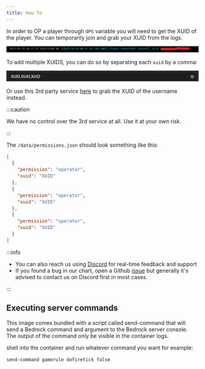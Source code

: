 ```yaml
---
title: How To
---
```


In order to OP a player through `OPS` variable you will need to get the XUID of the player. You can temporarily join and grab your XUID from the logs.

![console](./imgs/console.png)

To add multiple XUIDS, you can do so by separating each `xuid` by a comma:

![xuids](./imgs/xuids.png)

Or use this 3rd party service [here](https://www.cxkes.me/xbox/xuid) to grab the XUID of the username instead.

:::caution

We have no control over the 3rd service at all. Use it at your own risk.

:::

The `/data/permissions.json` should look something like this:

```json
[
  {
    "permission": "operator",
    "xuid": "XUID"
  },
  {
    "permission": "operator",
    "xuid": "XUID"
  },
  {
    "permission": "operator",
    "xuid": "XUID"
  }
]
```

:::info

- You can also reach us using [Discord](/s/discord) for real-time feedback and support
- If you found a bug in our chart, open a Github [issue](https://github.com/truecharts/apps/issues/new/choose) but generally it's advised to contact us on Discord first in most cases.

:::

## Executing server commands

This image comes bundled with a script called send-command that will send a Bedrock command and argument to the Bedrock server console. The output of the command only be visible in the container logs.

shell into the container and run whatever command you want for example:

```shell
send-command gamerule dofiretick false
```
